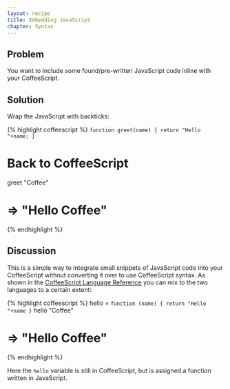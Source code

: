 ```yaml
---
layout: recipe
title: Embedding JavaScript
chapter: Syntax
---
```

## Problem

You want to include some found/pre-written JavaScript code inline with your CoffeeScript.

## Solution

Wrap the JavaScript with backticks:

{% highlight coffeescript %}
`function greet(name) {
return "Hello "+name;
}`

# Back to CoffeeScript
greet "Coffee"
# => "Hello Coffee"
{% endhighlight %}

## Discussion

This is a simple way to integrate small snippets of JavaScript code into your CoffeeScript without converting it over to use CoffeeScript syntax. As shown in the [CoffeeScript Language Reference](http://jashkenas.github.com/coffee-script/#embedded) you can mix to the two languages to a certain extent:

{% highlight coffeescript %}
hello = `function (name) {
return "Hello "+name
}`
hello "Coffee"
# => "Hello Coffee"

{% endhighlight %}

Here the `hello` variable is still in CoffeeScript, but is assigned a function written in JavaScript.
